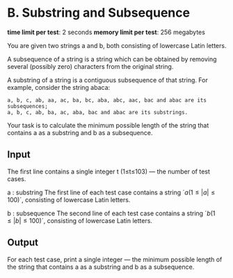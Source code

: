 # B. Substring and Subsequence

**time limit per test**: 2 seconds
**memory limit per test**: 256 megabytes

You are given two strings a and b, both consisting of lowercase Latin letters.

A subsequence of a string is a string which can be obtained by removing several (possibly
zero) characters from the original string.

A substring of a string is a contiguous subsequence of that string.
For example, consider the string abaca:

    a, b, c, ab, aa, ac, ba, bc, aba, abc, aac, bac and abac are its subsequences;
    a, b, c, ab, ba, ac, aba, bac and abac are its substrings.

Your task is to calculate the minimum possible length of the string that contains
a as a substring and b as a subsequence.

## Input

The first line contains a single integer t (1≤t≤103) — the number of test cases.

a : substring
The first line of each test case contains a string $´a (1≤|a|≤100)´$, consisting of lowercase Latin letters.

b : subsequence
The second line of each test case contains a string $´b (1≤|b|≤100)´$, consisting of lowercase Latin letters.

## Output

For each test case, print a single integer — the minimum possible length of the string that contains a
as a substring and b as a subsequence.
